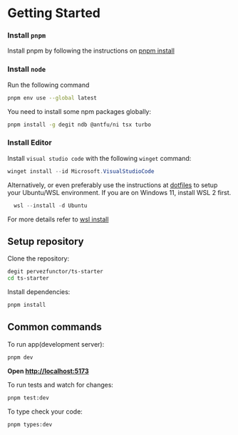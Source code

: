 # Getting Started

### Install `pnpm`

Install pnpm by following the instructions on [pnpm install](https://pnpm.io/installation)

### Install `node`

Run the following command

```bash
pnpm env use --global latest
```

You need to install some npm packages globally:

```bash
pnpm install -g degit ndb @antfu/ni tsx turbo
```

### Install Editor

Install `visual studio code` with the following `winget` command:

```powershell
winget install --id Microsoft.VisualStudioCode
```

Alternatively, or even preferably use the instructions at [dotfiles](https://github.com/pervezfunctor/mini-dotfiles.git) to setup your Ubuntu/WSL environment. If you are on Windows 11, install WSL 2 first.

```powershell
  wsl --install -d Ubuntu
```

For more details refer to [wsl install](https://learn.microsoft.com/en-us/windows/wsl/install)

## Setup repository

Clone the repository:

```bash
degit pervezfunctor/ts-starter
cd ts-starter
```

Install dependencies:

```bash
pnpm install
```

## Common commands

To run app(development server):

```bash
pnpm dev
```

**Open [http://localhost:5173](http://localhost:5173)**

To run tests and watch for changes:

```bash
pnpm test:dev
```

To type check your code:

```bash
pnpm types:dev
```
